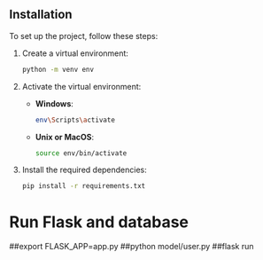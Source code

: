 ## Installation

To set up the project, follow these steps:

1. Create a virtual environment:
    ```bash
    python -m venv env
    ```

2. Activate the virtual environment:
    - **Windows**:
        ```bash
        env\Scripts\activate
        ```
    - **Unix or MacOS**:
        ```bash
        source env/bin/activate
        ```

3. Install the required dependencies:
    ```bash
    pip install -r requirements.txt
    ```

# Run Flask and database
##export FLASK_APP=app.py
##python model/user.py
##flask run
